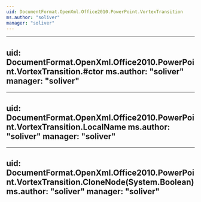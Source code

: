 ```yaml
---
uid: DocumentFormat.OpenXml.Office2010.PowerPoint.VortexTransition
ms.author: "soliver"
manager: "soliver"
---
```


---
uid: DocumentFormat.OpenXml.Office2010.PowerPoint.VortexTransition.#ctor
ms.author: "soliver"
manager: "soliver"
---

---
uid: DocumentFormat.OpenXml.Office2010.PowerPoint.VortexTransition.LocalName
ms.author: "soliver"
manager: "soliver"
---

---
uid: DocumentFormat.OpenXml.Office2010.PowerPoint.VortexTransition.CloneNode(System.Boolean)
ms.author: "soliver"
manager: "soliver"
---
